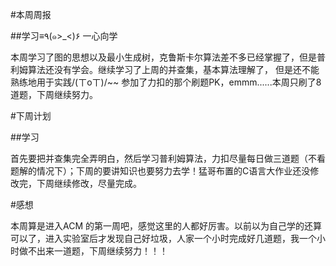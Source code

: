 #本周周报

##学习≡٩(๑>_<)۶ 一心向学

本周学习了图的思想以及最小生成树，克鲁斯卡尔算法差不多已经掌握了，但是普利姆算法还没有学会。继续学习了上周的并查集，基本算法理解了，
但是还不能熟练地用于实践/(ㄒoㄒ)/~~  参加了力扣的那个刷题PK，emmm......本周只刷了8道题，下周继续努力。   

#下周计划 

##学习

首先要把并查集完全弄明白，然后学习普利姆算法，力扣尽量每日做三道题（不看题解的情况下）；下周的要讲知识也要努力去学！猛哥布置的C语言大作业还没修改完，下周继续修改，尽量完成。

#感想

本周算是进入ACM 的第一周吧，感觉这里的人都好厉害。以前以为自己学的还算可以了，进入实验室后才发现自己好垃圾，人家一个小时完成好几道题，我一个小时做不出来一道题，下周继续努力！！！
